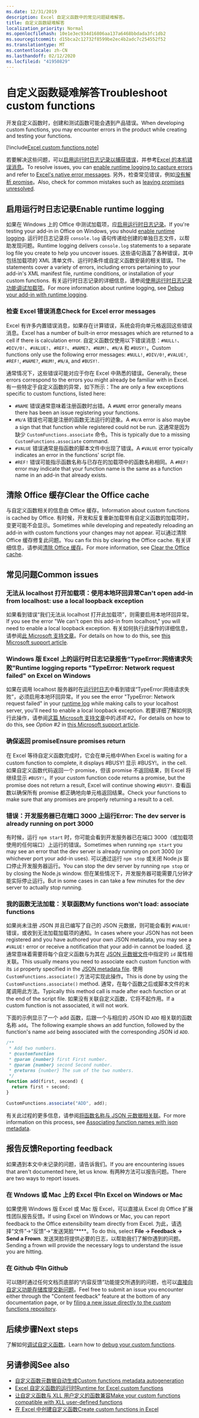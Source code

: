 ```yaml
---
ms.date: 12/31/2019
description: Excel 自定义函数中的常见问题疑难解答。
title: 自定义函数疑难解答
localization_priority: Normal
ms.openlocfilehash: 10e1e3ec934d16806aa137a6468bbdada3fc1db2
ms.sourcegitcommit: d15bca2c12732f8599be2ec4b2adc7c254552f52
ms.translationtype: MT
ms.contentlocale: zh-CN
ms.lasthandoff: 02/12/2020
ms.locfileid: "41950829"
---
```

# <a name="troubleshoot-custom-functions"></a><span data-ttu-id="9129b-103">自定义函数疑难解答</span><span class="sxs-lookup"><span data-stu-id="9129b-103">Troubleshoot custom functions</span></span>

<span data-ttu-id="9129b-104">开发自定义函数时，创建和测试函数可能会遇到产品错误。</span><span class="sxs-lookup"><span data-stu-id="9129b-104">When developing custom functions, you may encounter errors in the product while creating and testing your functions.</span></span>

[!include[Excel custom functions note](../includes/excel-custom-functions-note.md)]

<span data-ttu-id="9129b-105">若要解决这些问题，可以[启用运行时日志记录以捕获错误](#enable-runtime-logging)，并参考[Excel 的本机错误消息](#check-for-excel-error-messages)。</span><span class="sxs-lookup"><span data-stu-id="9129b-105">To resolve issues, you can [enable runtime logging to capture errors](#enable-runtime-logging) and refer to [Excel's native error messages](#check-for-excel-error-messages).</span></span> <span data-ttu-id="9129b-106">另外，检查常见错误，例如[没有解析 promise](#ensure-promises-return)。</span><span class="sxs-lookup"><span data-stu-id="9129b-106">Also, check for common mistakes such as [leaving promises unresolved](#ensure-promises-return).</span></span>

## <a name="enable-runtime-logging"></a><span data-ttu-id="9129b-107">启用运行时日志记录</span><span class="sxs-lookup"><span data-stu-id="9129b-107">Enable runtime logging</span></span>

<span data-ttu-id="9129b-108">如果在 Windows 上的 Office 中测试加载项，应[启用运行时日志记录](../testing/runtime-logging.md)。</span><span class="sxs-lookup"><span data-stu-id="9129b-108">If you're testing your add-in in Office on Windows, you should [enable runtime logging](../testing/runtime-logging.md).</span></span> <span data-ttu-id="9129b-109">运行时日志记录将 `console.log` 语句传递给创建的单独日志文件，以帮助发现问题。</span><span class="sxs-lookup"><span data-stu-id="9129b-109">Runtime logging delivers `console.log` statements to a separate log file you create to help you uncover issues.</span></span> <span data-ttu-id="9129b-110">这些语句涵盖了各种错误，其中包括加载项的 XML 清单文件、运行时条件或自定义函数安装的相关错误。</span><span class="sxs-lookup"><span data-stu-id="9129b-110">The statements cover a variety of errors, including errors pertaining to your add-in's XML manifest file, runtime conditions, or installation of your custom functions.</span></span> <span data-ttu-id="9129b-111">有关运行时日志记录的详细信息，请参阅[使用运行时日志记录功能调试加载项](../testing/runtime-logging.md)。</span><span class="sxs-lookup"><span data-stu-id="9129b-111">For more information about runtime logging, see [Debug your add-in with runtime logging](../testing/runtime-logging.md).</span></span>

### <a name="check-for-excel-error-messages"></a><span data-ttu-id="9129b-112">检查 Excel 错误消息</span><span class="sxs-lookup"><span data-stu-id="9129b-112">Check for Excel error messages</span></span>

<span data-ttu-id="9129b-113">Excel 有许多内置错误消息，如果存在计算错误，系统会将向单元格返回这些错误消息。</span><span class="sxs-lookup"><span data-stu-id="9129b-113">Excel has a number of built-in error messages which are returned to a cell if there is calculation error.</span></span> <span data-ttu-id="9129b-114">自定义函数仅使用以下错误消息：`#NULL!`、`#DIV/0!`、`#VALUE!`、`#REF!`、`#NAME?`、`#NUM!`、`#N/A` 和 `#BUSY!`。</span><span class="sxs-lookup"><span data-stu-id="9129b-114">Custom functions only use the following error messages: `#NULL!`, `#DIV/0!`, `#VALUE!`, `#REF!`, `#NAME?`, `#NUM!`, `#N/A`, and `#BUSY!`.</span></span>

<span data-ttu-id="9129b-115">通常情况下，这些错误可能对应于你在 Excel 中熟悉的错误。</span><span class="sxs-lookup"><span data-stu-id="9129b-115">Generally, these errors correspond to the errors you might already be familiar with in Excel.</span></span> <span data-ttu-id="9129b-116">有一些特定于自定义函数的异常，如下所示：</span><span class="sxs-lookup"><span data-stu-id="9129b-116">The are only a few exceptions specific to custom functions, listed here:</span></span>

- <span data-ttu-id="9129b-117">`#NAME` 错误通常意味着注册函数时出错。</span><span class="sxs-lookup"><span data-stu-id="9129b-117">A `#NAME` error generally means there has been an issue registering your functions.</span></span>
- <span data-ttu-id="9129b-118">`#N/A` 错误也可能是注册的函数无法运行的迹象。</span><span class="sxs-lookup"><span data-stu-id="9129b-118">A `#N/A` error is also maybe a sign that that function while registered could not be run.</span></span> <span data-ttu-id="9129b-119">这通常是因为缺少 `CustomFunctions.associate` 命令。</span><span class="sxs-lookup"><span data-stu-id="9129b-119">This is typically due to a missing `CustomFunctions.associate` command.</span></span>
- <span data-ttu-id="9129b-120">`#VALUE` 错误通常是指函数的脚本文件中出现了错误。</span><span class="sxs-lookup"><span data-stu-id="9129b-120">A `#VALUE` error typically indicates an error in the functions' script file.</span></span>
- <span data-ttu-id="9129b-121">`#REF!` 错误可能指示函数名称与已存在的加载项中的函数名称相同。</span><span class="sxs-lookup"><span data-stu-id="9129b-121">A `#REF!` error may indicate that your function name is the same as a function name in an add-in that already exists.</span></span>

## <a name="clear-the-office-cache"></a><span data-ttu-id="9129b-122">清除 Office 缓存</span><span class="sxs-lookup"><span data-stu-id="9129b-122">Clear the Office cache</span></span>

<span data-ttu-id="9129b-123">与自定义函数相关的信息由 Office 缓存。</span><span class="sxs-lookup"><span data-stu-id="9129b-123">Information about custom functions is cached by Office.</span></span> <span data-ttu-id="9129b-124">有时候，开发和反复重新加载带有自定义函数的加载项时，变更可能不会显示。</span><span class="sxs-lookup"><span data-stu-id="9129b-124">Sometimes while developing and repeatedly reloading an add-in with custom functions your changes may not appear.</span></span> <span data-ttu-id="9129b-125">可以通过清除 Office 缓存修复此问题。</span><span class="sxs-lookup"><span data-stu-id="9129b-125">You can fix this by clearing the Office cache.</span></span> <span data-ttu-id="9129b-126">有关详细信息，请参阅[清除 Office 缓存](../testing/clear-cache.md)。</span><span class="sxs-lookup"><span data-stu-id="9129b-126">For more information, see [Clear the Office cache](../testing/clear-cache.md).</span></span>

## <a name="common-issues"></a><span data-ttu-id="9129b-127">常见问题</span><span class="sxs-lookup"><span data-stu-id="9129b-127">Common issues</span></span>

### <a name="cant-open-add-in-from-localhost-use-a-local-loopback-exception"></a><span data-ttu-id="9129b-128">无法从 localhost 打开加载项：使用本地环回异常</span><span class="sxs-lookup"><span data-stu-id="9129b-128">Can't open add-in from localhost: use a local loopback exception</span></span>

<span data-ttu-id="9129b-129">如果看到错误“我们无法从 localhost 打开此加载项”，则需要启用本地环回异常。</span><span class="sxs-lookup"><span data-stu-id="9129b-129">If you see the error "We can't open this add-in from localhost," you will need to enable a local loopback exception.</span></span> <span data-ttu-id="9129b-130">有关如何执行此操作的详细信息，请参阅[此 Microsoft 支持文章](https://support.microsoft.com/help/4490419/local-loopback-exemption-does-not-work)。</span><span class="sxs-lookup"><span data-stu-id="9129b-130">For details on how to do this, see [this Microsoft support article](https://support.microsoft.com/help/4490419/local-loopback-exemption-does-not-work).</span></span>

### <a name="runtime-logging-reports-typeerror-network-request-failed-on-excel-on-windows"></a><span data-ttu-id="9129b-131">Windows 版 Excel 上的运行时日志记录报告“TypeError:网络请求失败”</span><span class="sxs-lookup"><span data-stu-id="9129b-131">Runtime logging reports "TypeError: Network request failed" on Excel on Windows</span></span>

<span data-ttu-id="9129b-132">如果在调用 localhost 服务器时在[运行时日志](custom-functions-troubleshooting.md#enable-runtime-logging)中看到错误“TypeError:网络请求失败”，必须启用本地环回异常。</span><span class="sxs-lookup"><span data-stu-id="9129b-132">If you see the error "TypeError: Network request failed" in your [runtime log](custom-functions-troubleshooting.md#enable-runtime-logging) while making calls to your localhost server, you'll need to enable a local loopback exception.</span></span> <span data-ttu-id="9129b-133">若要详细了解如何执行此操作，请参阅[这篇 Microsoft 支持文章](https://support.microsoft.com/help/4490419/local-loopback-exemption-does-not-work)中的*选项 #2*。</span><span class="sxs-lookup"><span data-stu-id="9129b-133">For details on how to do this, see *Option #2* in [this Microsoft support article](https://support.microsoft.com/help/4490419/local-loopback-exemption-does-not-work).</span></span>

### <a name="ensure-promises-return"></a><span data-ttu-id="9129b-134">确保返回 promise</span><span class="sxs-lookup"><span data-stu-id="9129b-134">Ensure promises return</span></span>

<span data-ttu-id="9129b-135">在 Excel 等待自定义函数完成时，它会在单元格中</span><span class="sxs-lookup"><span data-stu-id="9129b-135">When Excel is waiting for a custom function to complete, it displays #BUSY!</span></span> <span data-ttu-id="9129b-136">显示 #BUSY!。</span><span class="sxs-lookup"><span data-stu-id="9129b-136">in the cell.</span></span> <span data-ttu-id="9129b-137">如果自定义函数代码返回一个 promise，但该 promise 不返回结果，则 Excel 将继续显示 `#BUSY!`。</span><span class="sxs-lookup"><span data-stu-id="9129b-137">If your custom function code returns a promise, but the promise does not return a result, Excel will continue showing `#BUSY!`.</span></span> <span data-ttu-id="9129b-138">查看函数以确保所有 promise 都正确地向单元格返回结果。</span><span class="sxs-lookup"><span data-stu-id="9129b-138">Check your functions to make sure that any promises are properly returning a result to a cell.</span></span>

### <a name="error-the-dev-server-is-already-running-on-port-3000"></a><span data-ttu-id="9129b-139">错误：开发服务器已在端口 3000 上运行</span><span class="sxs-lookup"><span data-stu-id="9129b-139">Error: The dev server is already running on port 3000</span></span>

<span data-ttu-id="9129b-140">有时候，运行 `npm start` 时，你可能会看到开发服务器已在端口 3000（或加载项使用的任何端口）上运行的错误。</span><span class="sxs-lookup"><span data-stu-id="9129b-140">Sometimes when running `npm start` you may see an error that the dev server is already running on port 3000 (or whichever port your add-in uses).</span></span> <span data-ttu-id="9129b-141">可以通过运行 `npm stop` 或关闭 Node.js 窗口停止开发服务器运行。</span><span class="sxs-lookup"><span data-stu-id="9129b-141">You can stop the dev server by running `npm stop` or by closing the Node.js window.</span></span> <span data-ttu-id="9129b-142">但在某些情况下，开发服务器可能需要几分钟才能实际停止运行。</span><span class="sxs-lookup"><span data-stu-id="9129b-142">But in some cases in can take a few minutes for the dev server to actually stop running.</span></span>

### <a name="my-functions-wont-load-associate-functions"></a><span data-ttu-id="9129b-143">我的函数无法加载：关联函数</span><span class="sxs-lookup"><span data-stu-id="9129b-143">My functions won't load: associate functions</span></span>

<span data-ttu-id="9129b-144">如果尚未注册 JSON 并且已编写了自己的 JSON 元数据，则可能会看到 `#VALUE!` 错误，或收到无法加载加载项的通知。</span><span class="sxs-lookup"><span data-stu-id="9129b-144">In cases where your JSON has not been registered and you have authored your own JSON metadata, you may see a `#VALUE!` error or receive a notification that your add-in cannot be loaded.</span></span> <span data-ttu-id="9129b-145">这通常意味着需要将每个自定义函数与为其在 [JSON 元数据文件](custom-functions-json.md)中指定的 `id` 属性相关联。</span><span class="sxs-lookup"><span data-stu-id="9129b-145">This usually means you need to associate each custom function with its `id` property specified in the [JSON metadata file](custom-functions-json.md).</span></span> <span data-ttu-id="9129b-146">使用 `CustomFunctions.associate()` 方法可实现此操作。</span><span class="sxs-lookup"><span data-stu-id="9129b-146">This is done by using the `CustomFunctions.associate()` method.</span></span> <span data-ttu-id="9129b-147">通常，在每个函数之后或脚本文件的末尾调用此方法。</span><span class="sxs-lookup"><span data-stu-id="9129b-147">Typically this method call is made after each function or at the end of the script file.</span></span> <span data-ttu-id="9129b-148">如果没有关联自定义函数，它将不起作用。</span><span class="sxs-lookup"><span data-stu-id="9129b-148">If a custom function is not associated, it will not work.</span></span>

<span data-ttu-id="9129b-149">下面的示例显示了一个 add 函数，后跟一个与相应的 JSON ID `ADD` 相关联的函数名称 `add`。</span><span class="sxs-lookup"><span data-stu-id="9129b-149">The following example shows an add function, followed by the function's name `add` being associated with the corresponding JSON id `ADD`.</span></span>

```js
/**
 * Add two numbers.
 * @customfunction
 * @param {number} first First number.
 * @param {number} second Second number.
 * @returns {number} The sum of the two numbers.
 */
function add(first, second) {
  return first + second;
}

CustomFunctions.associate("ADD", add);
```

<span data-ttu-id="9129b-150">有关此过程的更多信息，请参阅[将函数名称与 JSON 元数据相关联](/office/dev/add-ins/excel/custom-functions-json#associating-function-names-with-json-metadata)。</span><span class="sxs-lookup"><span data-stu-id="9129b-150">For more information on this process, see [Associating function names with json metadata](/office/dev/add-ins/excel/custom-functions-json#associating-function-names-with-json-metadata).</span></span>

## <a name="reporting-feedback"></a><span data-ttu-id="9129b-151">报告反馈</span><span class="sxs-lookup"><span data-stu-id="9129b-151">Reporting feedback</span></span>

<span data-ttu-id="9129b-152">如果遇到本文中未记录的问题，请告诉我们。</span><span class="sxs-lookup"><span data-stu-id="9129b-152">If you are encountering issues that aren't documented here, let us know.</span></span> <span data-ttu-id="9129b-153">有两种方法可以报告问题。</span><span class="sxs-lookup"><span data-stu-id="9129b-153">There are two ways to report issues.</span></span>

### <a name="in-excel-on-windows-or-mac"></a><span data-ttu-id="9129b-154">在 Wndows 或 Mac 上的 Excel 中</span><span class="sxs-lookup"><span data-stu-id="9129b-154">In Excel on Windows or Mac</span></span>

<span data-ttu-id="9129b-155">如果使用 Windows 版 Excel 或 Mac 版 Excel，可以直接从 Excel 向 Office 扩展性团队报告反馈。</span><span class="sxs-lookup"><span data-stu-id="9129b-155">If using Excel on Windows or Mac, you can report feedback to the Office extensibility team directly from Excel.</span></span> <span data-ttu-id="9129b-156">为此，请选择“文件”->“反馈”->“发送哭脸”\*\*\*\*。</span><span class="sxs-lookup"><span data-stu-id="9129b-156">To do this, select **File -> Feedback -> Send a Frown**.</span></span> <span data-ttu-id="9129b-157">发送哭脸将提供必要的日志，以帮助我们了解你遇到的问题。</span><span class="sxs-lookup"><span data-stu-id="9129b-157">Sending a frown will provide the necessary logs to understand the issue you are hitting.</span></span>

### <a name="in-github"></a><span data-ttu-id="9129b-158">在 Github 中</span><span class="sxs-lookup"><span data-stu-id="9129b-158">In Github</span></span>

<span data-ttu-id="9129b-159">可以随时通过任何文档页底部的“内容反馈”功能提交所遇到的问题，也可以[直接向自定义功能存储库提交新问题](https://github.com/OfficeDev/Excel-Custom-Functions/issues)。</span><span class="sxs-lookup"><span data-stu-id="9129b-159">Feel free to submit an issue you encounter either through the "Content feedback" feature at the bottom of any documentation page, or by [filing a new issue directly to the custom functions repository](https://github.com/OfficeDev/Excel-Custom-Functions/issues).</span></span>

## <a name="next-steps"></a><span data-ttu-id="9129b-160">后续步骤</span><span class="sxs-lookup"><span data-stu-id="9129b-160">Next steps</span></span>
<span data-ttu-id="9129b-161">了解如何[调试自定义函数](custom-functions-debugging.md)。</span><span class="sxs-lookup"><span data-stu-id="9129b-161">Learn how to [debug your custom functions](custom-functions-debugging.md).</span></span>

## <a name="see-also"></a><span data-ttu-id="9129b-162">另请参阅</span><span class="sxs-lookup"><span data-stu-id="9129b-162">See also</span></span>

* [<span data-ttu-id="9129b-163">自定义函数元数据自动生成</span><span class="sxs-lookup"><span data-stu-id="9129b-163">Custom functions metadata autogeneration</span></span>](custom-functions-json-autogeneration.md)
* [<span data-ttu-id="9129b-164">Excel 自定义函数的运行时</span><span class="sxs-lookup"><span data-stu-id="9129b-164">Runtime for Excel custom functions</span></span>](custom-functions-runtime.md)
* [<span data-ttu-id="9129b-165">让自定义函数与 XLL 用户定义的函数兼容</span><span class="sxs-lookup"><span data-stu-id="9129b-165">Make your custom functions compatible with XLL user-defined functions</span></span>](make-custom-functions-compatible-with-xll-udf.md)
* [<span data-ttu-id="9129b-166">在 Excel 中创建自定义函数</span><span class="sxs-lookup"><span data-stu-id="9129b-166">Create custom functions in Excel</span></span>](custom-functions-overview.md)
